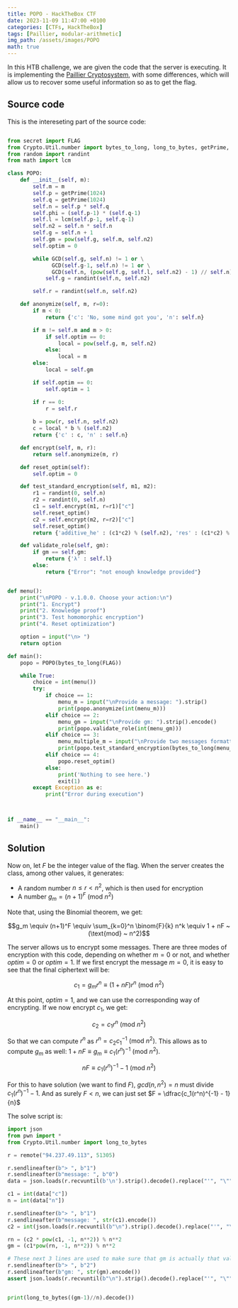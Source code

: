 ```yaml
---
title: POPO - HackTheBox CTF
date: 2023-11-09 11:47:00 +0100
categories: [CTFs, HackTheBox]
tags: [Paillier, modular-arithmetic]
img_path: /assets/images/POPO
math: true
---
```



In this HTB challenge, we are given the code that the server is executing. It is implementing the [Paillier Cryptosystem](https://en.wikipedia.org/wiki/Paillier_cryptosystem), with some differences, which will allow us to recover some useful information so as to get the flag.


## Source code
This is the intereseting part of the source code:

```python

from secret import FLAG
from Crypto.Util.number import bytes_to_long, long_to_bytes, getPrime, GCD
from random import randint
from math import lcm

class POPO:
    def __init__(self, m):
        self.m = m
        self.p = getPrime(1024)
        self.q = getPrime(1024)
        self.n = self.p * self.q
        self.phi = (self.p-1) * (self.q-1)
        self.l = lcm(self.p-1, self.q-1)
        self.n2 = self.n * self.n
        self.g = self.n + 1
        self.gm = pow(self.g, self.m, self.n2)
        self.optim = 0

        while GCD(self.g, self.n) != 1 or \
              GCD(self.g-1, self.n) != 1 or \
              GCD(self.n, (pow(self.g, self.l, self.n2) - 1) // self.n) != 1:
            self.g = randint(self.n, self.n2)

        self.r = randint(self.n, self.n2)

    def anonymize(self, m, r=0):
        if m < 0:
            return {'c': 'No, some mind got you', 'n': self.n}

        if m != self.m and m > 0:
            if self.optim == 0:
                local = pow(self.g, m, self.n2)
            else:
                local = m
        else:
            local = self.gm

        if self.optim == 0:
            self.optim = 1

        if r == 0:
            r = self.r
        
        b = pow(r, self.n, self.n2)
        c = local * b % (self.n2)
        return {'c' : c, 'n' : self.n}

    def encrypt(self, m, r):
        return self.anonymize(m, r)

    def reset_optim(self):
        self.optim = 0

    def test_standard_encryption(self, m1, m2):
        r1 = randint(0, self.n)
        r2 = randint(0, self.n)
        c1 = self.encrypt(m1, r=r1)["c"]
        self.reset_optim()
        c2 = self.encrypt(m2, r=r2)["c"]
        self.reset_optim()
        return {'additive_he' : (c1*c2) % (self.n2), 'res' : (c1*c2) % (self.n2) == self.encrypt(m1 + m2, r1*r2)['c']}

    def validate_role(self, gm):
        if gm == self.gm:
            return {'λ' : self.l}
        else:
            return {"Error": "not enough knowledge provided"}


def menu():
    print("\nPOPO - v.1.0.0. Choose your action:\n")
    print("1. Encrypt")
    print("2. Knowledge proof")
    print("3. Test homomorphic encryption")
    print("4. Reset optimization")

    option = input("\n> ")
    return option

def main():
    popo = POPO(bytes_to_long(FLAG))

    while True:
        choice = int(menu())
        try:
            if choice == 1:
                menu_m = input("\nProvide a message: ").strip()
                print(popo.anonymize(int(menu_m)))
            elif choice == 2:
                menu_gm = input("\nProvide gm: ").strip().encode()
                print(popo.validate_role(int(menu_gm)))
            elif choice == 3:
                menu_multiple_m = input("\nProvide two messages formatted as m1,m2 : ").strip().encode().split(b',')
                print(popo.test_standard_encryption(bytes_to_long(menu_multiple_m[0]), bytes_to_long(menu_multiple_m[1])))
            elif choice == 4:
                popo.reset_optim()
            else:
                print('Nothing to see here.')
                exit(1)
        except Exception as e:
            print("Error during execution")



if __name__ == "__main__":
    main()

```

## Solution

Now on, let $F$ be the integer value of the flag. When the server creates the class, among other values, it generates:

- A random number $n \leq r < n^2$, which is then used for encryption
- A number $g_m = (n+1)^F ~ (\text{mod} ~ n^2)$

Note that, using the Binomial theorem, we get:

$$g_m \equiv (n+1)^F \equiv \sum_{k=0}^n \binom{F}{k} n^k \equiv 1 + nF ~ (\text{mod} ~ n^2)$$

The server allows us to encrypt some messages. There are three modes of encryption with this code, depending on whether $m = 0$ or not, and whether $optim = 0$ or $optim = 1$. If we first encrypt the message $m = 0$, it is easy to see that the final ciphertext will be:

$$c_1 = g_m r^n \equiv (1+nF)r^n ~ (\text{mod} ~ n^2)$$

At this point, $optim = 1$, and we can use the corresponding way of encrypting. If we now encrypt $c_1$, we get:

$$c_2 = c_1 r^n ~ (\text{mod} ~ n^2)$$

So that we can compute $r^n$ as $r^n = c_2 c_1^{-1} ~ (\text{mod} ~ n^2)$. This allows as to compute $g_m$ as well: $1+nF \equiv g_m \equiv c_1 (r^n)^{-1} ~ (\text{mod} ~ n^2)$.

$$nF \equiv c_1(r^n)^{-1} - 1 ~ (\text{mod} ~ n^2)$$

For this to have solution (we want to find $F$), $gcd(n, n^2) = n$ must divide $c_1(r^n)^{-1} - 1$. And as surely $F < n$, we can just set $F = \dfrac{c_1(r^n)^{-1} - 1}{n}$


The solve script is:

```python
import json
from pwn import *
from Crypto.Util.number import long_to_bytes

r = remote("94.237.49.113", 51305)

r.sendlineafter(b"> ", b"1")
r.sendlineafter(b"message: ", b"0")
data = json.loads(r.recvuntil(b'\n').strip().decode().replace("'", "\""))

c1 = int(data["c"])
n = int(data["n"])

r.sendlineafter(b"> ", b"1")
r.sendlineafter(b"message: ", str(c1).encode())
c2 = int(json.loads(r.recvuntil(b"\n").strip().decode().replace("'", "\""))["c"])

rn = (c2 * pow(c1, -1, n**2)) % n**2
gm = (c1*pow(rn, -1, n**2)) % n**2

# These next 3 lines are used to make sure that gm is actually that value
r.sendlineafter(b"> ", b"2")
r.sendlineafter(b"gm: ", str(gm).encode())
assert json.loads(r.recvuntil(b"\n").strip().decode().replace("'", "\""))['λ']


print(long_to_bytes((gm-1)//n).decode())
```

